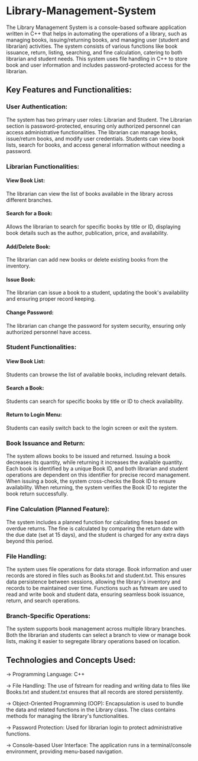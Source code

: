 # Library-Management-System

The Library Management System is a console-based software application written in C++ that helps in automating the operations of a library, such as managing books, issuing/returning books, and managing user (student and librarian) activities. The system consists of various functions like book issuance, return, listing, searching, and fine calculation, catering to both librarian and student needs. This system uses file handling in C++ to store book and user information and includes password-protected access for the librarian.

## Key Features and Functionalities:

### User Authentication:
The system has two primary user roles: Librarian and Student.
The Librarian section is password-protected, ensuring only authorized personnel can access administrative functionalities. The librarian can manage books, issue/return books, and modify user credentials.
Students can view book lists, search for books, and access general information without needing a password.

### Librarian Functionalities:

#### View Book List: 
The librarian can view the list of books available in the library across different branches.

#### Search for a Book: 
Allows the librarian to search for specific books by title or ID, displaying book details such as the author, publication, price, and availability.

#### Add/Delete Book: 
The librarian can add new books or delete existing books from the inventory.

#### Issue Book: 
The librarian can issue a book to a student, updating the book's availability and ensuring proper record keeping.

#### Change Password: 
The librarian can change the password for system security, ensuring only authorized personnel have access.

### Student Functionalities:

#### View Book List: 
Students can browse the list of available books, including relevant details.

#### Search a Book: 
Students can search for specific books by title or ID to check availability.

#### Return to Login Menu: 
Students can easily switch back to the login screen or exit the system.

### Book Issuance and Return:
The system allows books to be issued and returned. Issuing a book decreases its quantity, while returning it increases the available quantity.
Each book is identified by a unique Book ID, and both librarian and student operations are dependent on this identifier for precise record management.
When issuing a book, the system cross-checks the Book ID to ensure availability. When returning, the system verifies the Book ID to register the book return successfully.

### Fine Calculation (Planned Feature):
The system includes a planned function for calculating fines based on overdue returns. The fine is calculated by comparing the return date with the due date (set at 15 days), and the student is charged for any extra days beyond this period.

### File Handling:
The system uses file operations for data storage. Book information and user records are stored in files such as Books.txt and student.txt. This ensures data persistence between sessions, allowing the library's inventory and records to be maintained over time.
Functions such as fstream are used to read and write book and student data, ensuring seamless book issuance, return, and search operations.

### Branch-Specific Operations:
The system supports book management across multiple library branches. Both the librarian and students can select a branch to view or manage book lists, making it easier to segregate library operations based on location.

## Technologies and Concepts Used:
-> Programming Language: C++

-> File Handling: The use of fstream for reading and writing data to files like Books.txt and student.txt ensures that all records are stored persistently.

-> Object-Oriented Programming (OOP): Encapsulation is used to bundle the data and related functions in the Library class. The class contains methods for managing the library's functionalities.

-> Password Protection: Used for librarian login to protect administrative functions.

-> Console-based User Interface: The application runs in a terminal/console environment, providing menu-based navigation.
